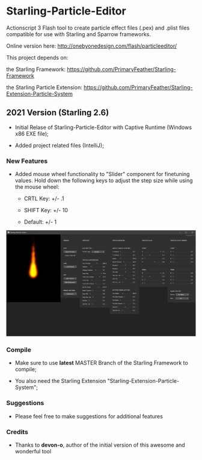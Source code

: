 Starling-Particle-Editor
========================

Actionscript 3 Flash tool to create particle effect files (.pex) and .plist files compatible for use with Starling and Sparrow frameworks.  

Online version here: http://onebyonedesign.com/flash/particleeditor/  
	
This project depends on:  

the Starling Framework: https://github.com/PrimaryFeather/Starling-Framework  
	
the Starling Particle Extension: https://github.com/PrimaryFeather/Starling-Extension-Particle-System



## 2021 Version (Starling 2.6)

- Initial Relase of Starling-Particle-Editor with Captive Runtime (Windows x86 EXE file);

- Added project related files (IntelliJ);



### New Features

- Added mouse wheel functionality to "Slider" component for finetuning values.
Hold down the following keys to adjust the step size while using the mouse wheel:

    * CRTL Key: +/- .1
    * SHIFT Key: +/- 10

    * Default: +/- 1



![Preview](Screenshot.png?raw=true "Preview")



### Compile

- Make sure to use **latest** MASTER Branch of the Starling Framework to compile;

- You also need the Starling Extension "Starling-Extension-Particle-System";



### Suggestions

- Please feel free to make suggestions for additional features



### Credits

- Thanks to **devon-o**, author of the initial version of this awesome and wonderful tool
